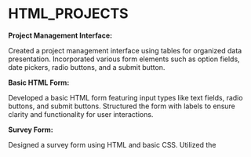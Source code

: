 # HTML_PROJECTS

**Project Management Interface:**

Created a project management interface using tables for organized data presentation. Incorporated various form elements such as option fields, date pickers, radio buttons, and a submit button.

**Basic HTML Form:**

Developed a basic HTML form featuring input types like text fields, radio buttons, and submit buttons. Structured the form with labels to ensure clarity and functionality for user interactions.

**Survey Form:**

Designed a survey form using HTML and basic CSS. Utilized the <style> tag to align the form centrally, set background colors, and included additional input fields such as checkboxes, age fields, email, and phone number inputs.

**Basic HTML Table:**

Built an HTML table demonstrating cellspacing, cellpadding, and used advanced table techniques like rowspan and colspan to span cells across rows and columns, improving content structure and layout.

**Advanced HTML Table:**

Expanded on table layout skills by incorporating advanced HTML attributes, including cellspacing, cellpadding, margin-top, rowspan, and colspan to optimize cell spacing and create a well-structured, organized table.
